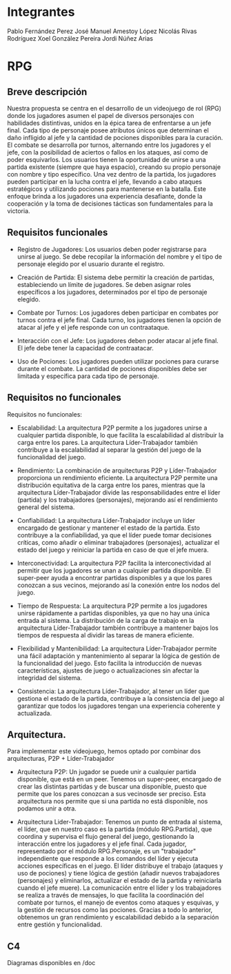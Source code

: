 # Integrantes
Pablo Fernández Perez
José Manuel Amestoy López
Nicolás Rivas Rodríguez
Xoel González Pereira
Jordi Núñez Arias
 
# RPG 

## Breve descripción 

Nuestra propuesta se centra en el desarrollo de un videojuego de rol (RPG) donde los jugadores asumen el papel de diversos personajes con habilidades distintivas, unidos en la épica tarea de enfrentarse a un jefe final. Cada tipo de personaje posee atributos únicos que determinan el daño infligido al jefe y la cantidad de pociones disponibles para la curación. El combate se desarrolla por turnos, alternando entre los jugadores y el jefe, con la posibilidad de aciertos o fallos en los ataques, así como de poder esquivarlos. Los usuarios tienen la oportunidad de unirse a una partida existente (siempre que haya espacio), creando su propio personaje con nombre y tipo específico. Una vez dentro de la partida, los jugadores pueden participar en la lucha contra el jefe, llevando a cabo ataques estratégicos y utilizando pociones para mantenerse en la batalla. Este enfoque brinda a los jugadores una experiencia desafiante, donde la cooperación y la toma de decisiones tácticas son fundamentales para la victoria.

## Requisitos funcionales

- Registro de Jugadores:
 Los usuarios deben poder registrarse para unirse al juego. Se debe recopilar la información del nombre y el tipo de personaje elegido por el usuario durante el registro.

- Creación de Partida: 
 El sistema debe permitir la creación de partidas, estableciendo un límite de jugadores. Se deben asignar roles específicos a los jugadores, determinados por el tipo de personaje elegido.

- Combate por Turnos:
 Los jugadores deben participar en combates por turnos contra el jefe final. Cada turno, los jugadores tienen la opción de atacar al jefe y el jefe responde con un contraataque.

- Interacción con el Jefe:
 Los jugadores deben poder atacar al jefe final. El jefe debe tener la capacidad de contraatacar.
 
- Uso de Pociones: 
 Los jugadores pueden utilizar pociones para curarse durante el combate. La cantidad de pociones disponibles debe ser limitada y específica para cada tipo de personaje.

## Requisitos no funcionales
Requisitos no funcionales:

- Escalabilidad:
  La arquitectura P2P permite a los jugadores unirse a cualquier partida disponible, lo que facilita la escalabilidad al distribuir la carga entre los pares. La arquitectura Líder-Trabajador también contribuye a la escalabilidad al separar la gestión del juego de la funcionalidad del juego.

- Rendimiento:
  La combinación de arquitecturas P2P y Líder-Trabajador proporciona un rendimiento eficiente. La arquitectura P2P permite una distribución equitativa de la carga entre los pares, mientras que la arquitectura Líder-Trabajador divide las responsabilidades entre el líder (partida) y los trabajadores (personajes), mejorando así el rendimiento general del sistema.

- Confiabilidad:
  La arquitectura Líder-Trabajador incluye un líder encargado de gestionar y mantener el estado de la partida. Esto contribuye a la confiabilidad, ya que el líder puede tomar decisiones críticas, como añadir o eliminar trabajadores (personajes), actualizar el estado del juego y reiniciar la partida en caso de que el jefe muera.

- Interconectividad:
  La arquitectura P2P facilita la interconectividad al permitir que los jugadores se unan a cualquier partida disponible. El super-peer ayuda a encontrar partidas disponibles y a que los pares conozcan a sus vecinos, mejorando así la conexión entre los nodos del juego.

- Tiempo de Respuesta:
  La arquitectura P2P permite a los jugadores unirse rápidamente a partidas disponibles, ya que no hay una única entrada al sistema. La distribución de la carga de trabajo en la arquitectura Líder-Trabajador también contribuye a mantener bajos los tiempos de respuesta al dividir las tareas de manera eficiente.

- Flexibilidad y Mantenibilidad:
  La arquitectura Líder-Trabajador permite una fácil adaptación y mantenimiento al separar la lógica de gestión de la funcionalidad del juego. Esto facilita la introducción de nuevas características, ajustes de juego o actualizaciones sin afectar la integridad del sistema.

- Consistencia:
  La arquitectura Líder-Trabajador, al tener un líder que gestiona el estado de la partida, contribuye a la consistencia del juego al garantizar que todos los jugadores tengan una experiencia coherente y actualizada.

## Arquitectura. 
Para implementar este videojuego, hemos optado por combinar dos arquitecturas, P2P + Líder-Trabajador

- Arquitectura P2P:
Un jugador se puede unir a cualquier partida disponible, que está en un peer.
Tenemos un super-peer, encargado de crear las distintas partidas y de buscar una disponible, puesto que permite que los pares conozcan a sus vecinosde ser preciso.
Esta arquitectura nos permite que si una partida no está disponible, nos podamos unir a otra.

- Arquitectura Lider-Trabajador:
Tenemos un punto de entrada al sistema, el líder, que en nuestro caso es la partida (módulo RPG.Partida), que coordina y supervisa el flujo general del juego, gestionando la interacción entre los jugadores y el jefe final. Cada jugador, representado por el módulo RPG.Personaje, es un "trabajador" independiente que responde a los comandos del líder y ejecuta acciones específicas en el juego.
El líder distribuye el trabajo (ataques y uso de pociones) y tiene lógica de gestión (añadir nuevos trabajadores (personajes) y eliminarlos, actualizar el estado de la partida y reiniciarla cuando el jefe muere). La comunicación entre el líder y los trabajadores se realiza a través de mensajes, lo que facilita la coordinación del combate por turnos, el manejo de eventos como ataques y esquivas, y la gestión de recursos como las pociones.
Gracias a todo lo anterior, obtenemos un gran rendimiento y escalabilidad debido a la separación entre gestión y funcionalidad.

## C4
Diagramas disponibles en /doc
